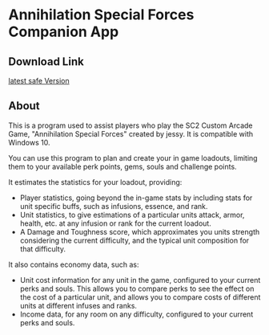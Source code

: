 # Annihilation Special Forces Companion App

## Download Link
[latest safe Version](https://github.com/vbergaaa/Annihilation-Special-Forces-Helper/releases/download/v1.5/setup.zip)

## About
This is a program used to assist players who play the SC2 Custom Arcade Game, "Annihilation Special Forces" created by <Cruxis>jessy. 
It is compatible with Windows 10.

You can use this program to plan and create your in game loadouts, limiting them to your available perk points, gems, souls and challenge points. 
  
It estimates the statistics for your loadout, providing:
  - Player statistics, going beyond the in-game stats by including stats for unit specific buffs, such as infusions, essence, and rank.
  - Unit statistics, to give estimations of a particular units attack, armor, health, etc. at any infusion or rank for the current loadout.
  - A Damage and Toughness score, which approximates you units strength considering the current difficulty, and the typical unit composition for that difficulty.

It also contains economy data, such as:
  - Unit cost information for any unit in the game, configured to your current perks and souls. This allows you to compare perks to see the effect on the cost of a particular unit, and allows you to compare costs of different units at different infuses and ranks.
  - Income data, for any room on any difficulty, configured to your current perks and souls.
